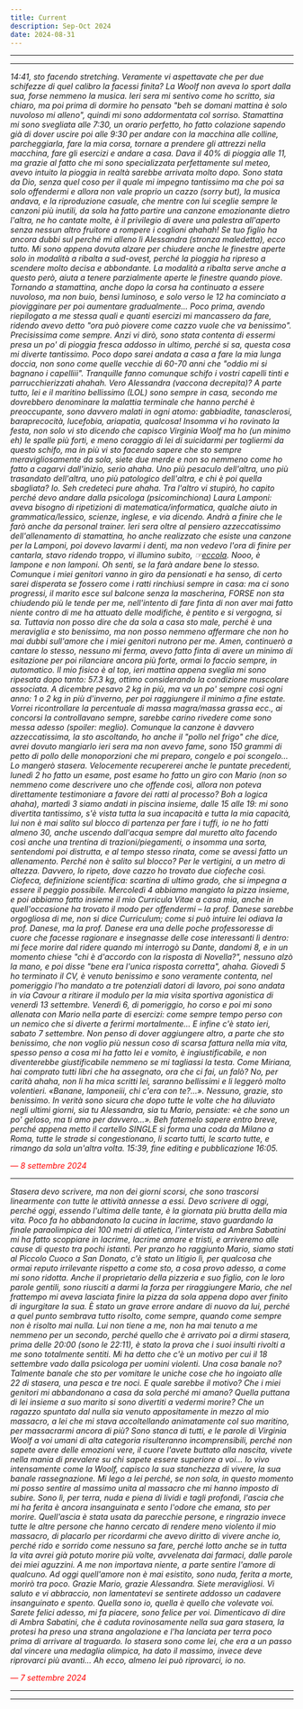 ```yaml
---
title: Current
description: Sep-Oct 2024
date: 2024-08-31
---
```


---
---

*14:41, sto facendo stretching. Veramente vi aspettavate che per due schifezze di quel calibro la facessi finita? La Woolf non aveva lo sport dalla sua, forse nemmeno la musica. Ieri sera mi sentivo come ho scritto, sia chiaro, ma poi prima di dormire ho pensato "beh se domani mattina è solo nuvoloso mi alleno", quindi mi sono addormentata col sorriso. Stamattina mi sono svegliata alle 7:30, un orario perfetto, ho fatto colazione sapendo già di dover uscire poi alle 9:30 per andare con la macchina alle colline, parcheggiarla, fare la mia corsa, tornare a prendere gli attrezzi nella macchina, fare gli esercizi e andare a casa. Dava il 40% di pioggia alle 11, ma grazie al fatto che mi sono specializzata perfettamente sul meteo, avevo intuito la pioggia in realtà sarebbe arrivata molto dopo. Sono stata da Dio, senza quel coso per il quale mi impegno tantissimo ma che poi sa solo offendermi e allora non vale proprio un cazzo (sorry but), la musica andava, e la riproduzione casuale, che mentre con lui sceglie sempre le canzoni più inutili, da sola ha fatto partire una canzone emozionante dietro l'altra, ne ho cantate molte, è il privilegio di avere una palestra all'aperto senza nessun altro fruitore a rompere i coglioni ahahah! Se tuo figlio ha ancora dubbi sul perché mi alleno lì Alessandra (stronza maledetta), ecco tutto. Mi sono appena dovuta alzare per chiudere anche le finestre aperte solo in modalità a ribalta a sud-ovest, perché la pioggia ha ripreso a scendere molto decisa e abbondante. La modalità a ribalta serve anche a questo però, aiuta a tenere parzialmente aperte le finestre quando piove. Tornando a stamattina, anche dopo la corsa ha continuato a essere nuvoloso, ma non buio, bensì luminoso, e solo verso le 12 ha cominciato a piovigginare per poi aumentare gradualmente... Poco prima, avendo riepilogato a me stessa quali e quanti esercizi mi mancassero da fare, ridendo avevo detto "ora può piovere come cazzo vuole che va benissimo". Precisissima come sempre. Anzi vi dirò, sono stata contenta di essermi presa un po' di pioggia fresca addosso in ultimo, perché si sa,  questa cosa mi diverte tantissimo. Poco dopo sarei andata a casa a fare la mia lunga doccia, non sono come quelle vecchie di 60-70 anni che "oddio mi si bagnano i capelliii". Tranquille fanno comunque schifo i vostri capelli tinti e parrucchierizzati ahahah. Vero Alessandra (vaccona decrepita)? A parte tutto, lei e il maritino bellissimo (LOL) sono sempre in casa, secondo me dovrebbero denominare la malattia terminale che hanno perché è preoccupante, sono davvero malati in ogni atomo: gabbiadite, tanasclerosi, baraprecocità, lucefobia, ariapatia, qualcosa! Insomma vi ho rovinato la festa, non solo vi sto dicendo che capisco Virginia Woolf ma ho (un minimo eh) le spalle più forti, e meno coraggio di lei di suicidarmi per togliermi da questo schifo, ma in più vi sto facendo sapere che sto sempre meravigliosamente da sola, siete due merde e non so nemmeno come ho fatto a cagarvi dall'inizio, serio ahaha. Uno più pesaculo dell'altra, uno più trasandato dell'altra, uno più patologico dell'altra, e chi è poi quella sbagliata? Io. Seh credeteci pure ahaha. Tra l'altro vi stupirò, ho capito perché devo andare dalla psicologa (psicominchiona) Laura Lamponi: aveva bisogno di ripetizioni di matematica/informatica, qualche aiuto in grammatica/lessico, scienze, inglese, e via dicendo. Andrà a finire che le farò anche da personal trainer. Ieri sera oltre al pensiero azzeccatissimo dell'allenamento di stamattina, ho anche realizzato che esiste una canzone per la Lamponi, poi dovevo lavarmi i denti, ma non vedevo l'ora di finire per cantarla, stavo ridendo troppo, vi illumino subito, ☞[eccola](https://youtu.be/oQ7Z9w509r4?si=eJCR1YI0Yw7nvhPH). Nooo, è lampone e non lamponi. Oh senti, se la farà andare bene lo stesso. Comunque i miei genitori vanno in giro da pensionati e ha senso, di certo sarei disperata se fossero come i ratti rinchiusi sempre in casa: ma ci sono progressi, il marito esce sul balcone senza la mascherina, FORSE non sta chiudendo più le tende per me, nell'intento di fare finta di non aver mai fatto niente contro di me ha attuato delle modifiche, è pentito e si vergogna, si sa. Tuttavia non posso dire che da sola a casa sto male, perché è una meraviglia e sto benissimo, ma non posso nemmeno affermare che non ho mai dubbi sull'amore che i miei genitori nutrono per me. Amen, continuerò a cantare lo stesso, nessuno mi ferma, avevo fatto finta di avere un minimo di esitazione per poi rilanciare ancora più forte, ormai lo faccio sempre, in automatico. Il mio fisico è al top, ieri mattina appena sveglia mi sono ripesata dopo tanto: 57.3 kg, ottimo considerando la condizione muscolare associata. A dicembre pesavo 2 kg in più, ma va un po' sempre così ogni anno: 1 o 2 kg in più d'inverno, per poi raggiungere il minimo a fine estate. Vorrei ricontrollare la percentuale di massa magra/massa grassa ecc., ai concorsi la controllavano sempre, sarebbe carino rivedere come sono messa adesso (spoiler: meglio). Comunque la canzone è davvero azzeccatissima, la sto ascoltando, ho anche il "pollo nel frigo" che dice, avrei dovuto mangiarlo ieri sera ma non avevo fame, sono 150 grammi di petto di pollo delle monoporzioni che mi preparo, congelo e poi scongelo... Lo mangerò stasera. Velocemente recupererei anche le puntate precedenti, lunedì 2 ho fatto un esame, post esame ho fatto un giro con Mario (non so nemmeno come descrivere uno che offende così, allora non poteva direttamente testimoniare a favore dei ratti al processo? Boh a logica ahaha), martedì 3 siamo andati in piscina insieme, dalle 15 alle 19: mi sono divertita tantissimo, s'è vista tutta la sua incapacità e tutta la mia capacità, lui non è mai salito sul blocco di partenza per fare i tuffi, io ne ho fatti almeno 30, anche uscendo dall'acqua sempre dal muretto alto facendo così anche una trentina di trazioni/piegamenti, o insomma una sorta, sentendomi poi distrutta, e al tempo stesso rinata, come se avessi fatto un allenamento. Perché non è salito sul blocco? Per le vertigini, a un metro di altezza. Davvero, lo ripeto, dove cazzo ho trovato due ciofeche così. Ciofeca, definizione scientifica: scartina di ultimo grado, che si impegna a essere il peggio possibile. Mercoledì 4 abbiamo mangiato la pizza insieme, e poi abbiamo fatto insieme il mio Curricula Vitae a casa mia, anche in quell'occasione ha trovato il modo per offendermi – la prof. Danese sarebbe orgogliosa di me, non si dice Curriculum; come si può intuire lei odiava la prof. Danese, ma la prof. Danese era una delle poche professoresse di cuore che facesse ragionare e insegnasse delle cose interessanti lì dentro: mi fece morire dal ridere quando mi interrogò su Dante, dandomi 8, e in un momento chiese "chi è d'accordo con la risposta di Novella?", nessuno alzò la mano, e poi disse "bene era l'unica risposta corretta", ahaha. Giovedì 5 ho terminato il CV, è venuto benissimo e sono veramente contenta, nel pomeriggio l'ho mandato a tre potenziali datori di lavoro, poi sono andata in via Cavour a ritirare il modulo per la mia visita sportiva agonistica di venerdì 13 settembre. Venerdì 6, di pomeriggio, ho corso e poi mi sono allenata con Mario nella parte di esercizi: come sempre tempo perso con un nemico che si diverte a ferirmi mortalmente... E infine c'è stato ieri, sabato 7 settembre. Non penso di dover aggiungere altro, a parte che sto benissimo, che non voglio più nessun coso di scarsa fattura nella mia vita, spesso penso a cosa mi ha fatto lei e vomito, è ingiustificabile, e non diventerebbe giustificabile nemmeno se mi tagliassi la testa. Come Miriana, hai comprato tutti libri che ha assegnato, ora che ci fai, un falò? No, per carità ahaha, non li ha mica scritti lei, saranno bellissimi e li leggerò molto volentieri. «Banane, lamponeiii, chi c'era con te?...». Nessuno, grazie, sto benissimo. In verità sono sicura che dopo tutte le volte che ha diluviato negli ultimi giorni, sia tu Alessandra, sia tu Mario, pensiate: «è che sono un po' geloso, ma ti amo per davvero...». Beh fatemelo sapere entro breve, perché appena metto il cartello SINGLE si forma una coda da Milano a Roma, tutte le strade si congestionano, li scarto tutti, le scarto tutte, e rimango da sola un'altra volta. 15:39, fine editing e pubblicazione 16:05.*

<span style="color:red">*— 8 settembre 2024*</span>

---

*Stasera devo scrivere, ma non dei giorni scorsi, che sono trascorsi linearmente con tutte le attività annesse a essi. Devo scrivere di oggi, perché oggi, essendo l'ultima delle tante, è la giornata più brutta della mia vita. Poco fa ho abbandonato la cucina in lacrime, stavo guardando la finale paraolimpica dei 100 metri di atletica, l'intervista ad Ambra Sabatini mi ha fatto scoppiare in lacrime, lacrime amare e tristi, e arriveremo alle cause di questo tra pochi istanti. Per pranzo ho raggiunto Mario, siamo stati al Piccolo Cuoco a San Donato, c'è stato un litigio lì, per qualcosa che ormai reputo irrilevante rispetto a come sto, a cosa provo adesso, a come mi sono ridotta. Anche il proprietario della pizzeria e suo figlio, con le loro parole gentili, sono riusciti a darmi la forza per riraggiungere Mario, che nel frattempo mi aveva lasciata finire la pizza da sola appena dopo aver finito di ingurgitare la sua. È stato un grave errore andare di nuovo da lui, perché a quel punto sembrava tutto risolto, come sempre, quando come sempre non è risolto mai nulla. Lui non tiene a me, non ha mai tenuto a me nemmeno per un secondo, perché quello che è arrivato poi a dirmi stasera, prima delle 20:00 (sono le 22:11), è stato la prova che i suoi insulti rivolti a me sono totalmente sentiti. Mi ha detto che c'è un motivo per cui il 18 settembre vado dalla psicologa per uomini violenti. Una cosa banale no? Talmente banale che sto per vomitare le uniche cose che ho ingoiato alle 22 di stasera, una pesca e tre noci. E quale sarebbe il motivo? Che i miei genitori mi abbandonano a casa da sola perché mi amano? Quella puttana di lei insieme a suo marito si sono divertiti a vedermi morire? Che un ragazzo spuntato dal nulla sia venuto appositamente in mezzo al mio massacro, a lei che mi stava accoltellando animatamente col suo maritino, per massacrarmi ancora di più? Sono stanca di tutti, e le parole di Virginia Woolf a voi umani di alta categoria risulteranno incomprensibili, perché non sapete avere delle emozioni vere, il cuore l'avete buttato alla nascita, vivete nella mania di prevalere su chi sapete essere superiore a voi... Io vivo intensamente come la Woolf, capisco la sua stanchezza di vivere, la sua banale rassegnazione. Mi lego a lei perché, se non sola, in questo momento mi posso sentire al massimo unita al massacro che mi hanno imposto di subire. Sono lì, per terra, nuda e piena di lividi e tagli profondi, l'ascia che mi ha ferita è ancora insanguinata e sento l'odore che emana, sto per morire. Quell'ascia è stata usata da parecchie persone, e ringrazio invece tutte le altre persone che hanno cercato di rendere meno violento il mio massacro, di placarlo per ricordarmi che avevo diritto di vivere anche io, perché rido e sorrido come nessuno sa fare, perché lotto anche se in tutta la vita avrei già potuto morire più volte, avvelenata dai farmaci, dalle parole dei miei aguzzini. A me non importava niente, a parte sentire l'amore di qualcuno. Ad oggi quell'amore non è mai esistito, sono nuda, ferita a morte, morirò tra poco. Grazie Mario, grazie Alessandra. Siete meravigliosi. Vi saluto e vi abbraccio, non lamentatevi se sentirete addosso un cadavere insanguinato e spento. Quella sono io, quella è quello che volevate voi. Sarete felici adesso, mi fa piacere, sono felice per voi. Dimenticavo di dire di Ambra Sabatini, che è caduta rovinosamente nella sua gara stasera, la protesi ha preso una strana angolazione e l'ha lanciata per terra poco prima di arrivare al traguardo. Io stasera sono come lei, che era a un passo dal vincere una medaglia olimpica, ha dato il massimo, invece deve riprovarci più avanti... Ah ecco, almeno lei può riprovarci, io no.*

<span style="color:red">*— 7 settembre 2024*</span>

---
---
